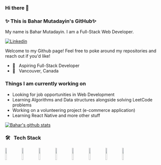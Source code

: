 ### Hi there 👋

### ✨ This is Bahar Mutadayin's GitHub✨
My name is Bahar Mutadayin. I am a Full-Stack Web Developer. 


[![Linkedin](https://img.shields.io/badge/-LinkedIn-blue?style=flat&logo=Linkedin&logoColor=white)](https://www.linkedin.com/in/bahar-mutadayin-74b598137/)

<p> Welcome to my Github page! Feel free to poke around my repositories and reach out if you'd like! 



  <br/>

- 🌱 &nbsp; Aspiring Full-Stack Developer
- 📍 &nbsp; Vancouver, Canada



<h3> Things I am currently working on </h3>
<ul>
  <li> Looking for job opportunities in Web Development </li>
  <li> Learning Algorithms and Data structures alongside solving LeetCode problems </li>
   <li> Working on a volunteering project (e-commerce application) </li>
  <li> Learning React Native and more other stuff </li>
 </ul>
 

[![Bahar's github stats](https://github-readme-stats.vercel.app/api?username=bhr94&theme=cobalt&show_icons=true)](https://github-readme-stats.vercel.app/api?username=bhr94&theme=cobalt&show_icons=true)

<h3>🛠 &nbsp; Tech Stack</h3>

<code><img width="10%" src="https://www.vectorlogo.zone/logos/w3_html5/w3_html5-ar21.svg"></code>
<code><img width="10%" src="https://www.vectorlogo.zone/logos/sass-lang/sass-lang-ar21.svg"></code>
<code><img width="10%" src="https://www.vectorlogo.zone/logos/javascript/javascript-horizontal.svg"></code>
<code><img width="10%" src="https://www.vectorlogo.zone/logos/reactjs/reactjs-ar21.svg"></code>
<code><img width="10%" src="https://www.vectorlogo.zone/logos/nodejs/nodejs-ar21.svg"></code>
<code><img width="10%" src="https://www.vectorlogo.zone/logos/java/java-ar21.svg"></code>
<code><img width="10%" src="https://www.vectorlogo.zone/logos/postgresql/postgresql-ar21.svg"></code>
<code><img width="10%" src="https://www.vectorlogo.zone/logos/expressjs/expressjs-ar21.svg"></code>


<!--
**bhr94/bhr94** is a ✨ _special_ ✨ repository because its `README.md` (this file) appears on your GitHub profile.
<!-- I am very thankful to bibichan for such a great idea of README file idea :) 

